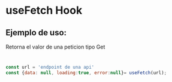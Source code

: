 # useFetch Hook

## Ejemplo de uso:

Retorna el valor de una peticion tipo Get
#
```js
const url = 'endpoint de una api'
const {data: null, loading:true, error:null}= useFetch(url);
```